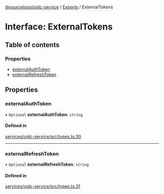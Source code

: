 [@sourceloop/oidc-service](../README.md) / [Exports](../modules.md) / ExternalTokens

# Interface: ExternalTokens

## Table of contents

### Properties

- [externalAuthToken](ExternalTokens.md#externalauthtoken)
- [externalRefreshToken](ExternalTokens.md#externalrefreshtoken)

## Properties

### externalAuthToken

• `Optional` **externalAuthToken**: `string`

#### Defined in

[services/oidc-service/src/types.ts:30](https://github.com/sourcefuse/loopback4-microservice-catalog/blob/d35fdb3f0/services/oidc-service/src/types.ts#L30)

___

### externalRefreshToken

• `Optional` **externalRefreshToken**: `string`

#### Defined in

[services/oidc-service/src/types.ts:31](https://github.com/sourcefuse/loopback4-microservice-catalog/blob/d35fdb3f0/services/oidc-service/src/types.ts#L31)
